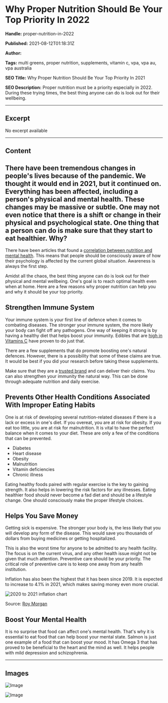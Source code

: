 # Why Proper Nutrition Should Be Your Top Priority In 2022

**Handle:** proper-nutrition-in-2022

**Published:** 2021-08-12T01:18:31Z

**Author:**  

**Tags:** multi greens, proper nutrition, supplements, vitamin c, vpa, vpa au, vpa australia

**SEO Title:** Why Proper Nutrition Should Be Your Top Priority In 2021

**SEO Description:** Proper nutrition must be a priority especially in 2022. During these trying times, the best thing anyone can do is look out for their wellbeing. 

---

## Excerpt

No excerpt available

---

## Content

## There have been tremendous changes in people's lives because of the pandemic. We thought it would end in 2021, but it continued on. Everything has been affected, including a person's physical and mental health. These changes may be massive or subtle. One may not even notice that there is a shift or change in their physical and psychological state. One thing that a person can do is make sure that they start to eat healthier. Why?

There have been articles that found a [correlation between nutrition and mental health](https://www.medicalnewstoday.com/articles/nutrition-and-mental-health-is-there-a-link). This means that people should be consciously aware of how their psychology is affected by the current global situation. Awareness is always the first step.

Amidst all the chaos, the best thing anyone can do is look out for their physical and mental wellbeing. One's goal is to reach optimal health even when at home. Here are a few reasons why proper nutrition can help you and why it should be your top priority.

## Strengthen Immune System

Your immune system is your first line of defence when it comes to combating diseases. The stronger your immune system, the more likely your body can fight off any pathogens. One way of keeping it strong is by having a healthy diet that helps boost your immunity. Edibles that are [high in Vitamins C](https://www.vpa.com.au/products/multi-greens) have proven to do just that.

There are a few supplements that do promote boosting one's natural defences. However, there is a possibility that some of these claims are true. It would be best if you did your research before taking these supplements.

Make sure that they are a [trusted brand](https://www.vpa.com.au/) and can deliver their claims. You can also strengthen your immunity the natural way. This can be done through adequate nutrition and daily exercise.

## Prevents Other Health Conditions Associated With Improper Eating Habits

One is at risk of developing several nutrition-related diseases if there is a lack or excess in one's diet. If you overeat, you are at risk for obesity. If you eat too little, you are at risk for malnutrition. It is vital to have the perfect balance when it comes to your diet. These are only a few of the conditions that can be prevented.

- Diabetes
- Heart disease
- Obesity
- Malnutrition
- Vitamin deficiencies
- Chronic illness

Eating healthy foods paired with regular exercise is the key to gaining strength. It also helps in lowering the risk factors for any illnesses. Eating healthier food should never become a fad diet and should be a lifestyle change. One should consciously make the proper lifestyle choices.

## Helps You Save Money

Getting sick is expensive. The stronger your body is, the less likely that you will develop any form of the disease. This would save you thousands of dollars from buying medicines or getting hospitalized.

This is also the worst time for anyone to be admitted to any health facility. The focus is on the current virus, and any other health issue might not be given that much attention. Preventive care should be your priority. The critical role of preventive care is to keep one away from any health institution.

Inflation has also been the highest that it has been since 2019. It is expected to increase to 4.1% in 2021, which makes saving money even more crucial.

![2020 to 2021 inflation chart](https://i.shgcdn.com/046b3829-3515-404b-b486-ff9158ec8905/-/format/auto/-/preview/3000x3000/-/quality/lighter/)

Source: [Roy Morgan](https://www.roymorgan.com/findings/8761-australian-inflation-expectations-july-2021-202108030239#:~:text=In%20July%202021%20Australians%20expected,year%20ago%20in%20August%202020.)

## Boost Your Mental Health

It is no surprise that food can affect one's mental health. That's why it is essential to eat food that can help boost your mental state. Salmon is just one example of a food that can boost your mood. It has Omega 3 that has proved to be beneficial to the heart and the mind as well. It helps people with mild depression and schizophrenia.

---

## Images

![Image](undefined)

![Image](undefined)

